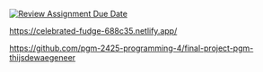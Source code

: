 [![Review Assignment Due Date](https://classroom.github.com/assets/deadline-readme-button-22041afd0340ce965d47ae6ef1cefeee28c7c493a6346c4f15d667ab976d596c.svg)](https://classroom.github.com/a/GeL61fu8)

https://celebrated-fudge-688c35.netlify.app/

https://github.com/pgm-2425-programming-4/final-project-pgm-thijsdewaegeneer